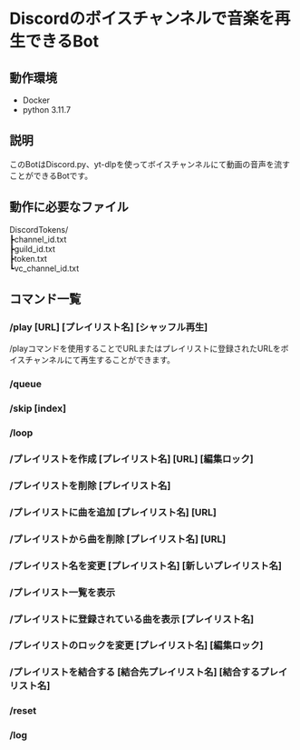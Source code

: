 # Discordのボイスチャンネルで音楽を再生できるBot

## 動作環境

* Docker
* python 3.11.7

## 説明

このBotはDiscord.py、yt-dlpを使ってボイスチャンネルにて動画の音声を流すことができるBotです。

## 動作に必要なファイル

DiscordTokens/  
┣channel_id.txt  
┣guild_id.txt  
┣token.txt  
┗vc_channel_id.txt  

## コマンド一覧

### /play [URL] [プレイリスト名] [シャッフル再生]

/playコマンドを使用することでURLまたはプレイリストに登録されたURLをボイスチャンネルにて再生することができます。

### /queue

### /skip [index]

### /loop

### /プレイリストを作成 [プレイリスト名] [URL] [編集ロック]

### /プレイリストを削除 [プレイリスト名]

### /プレイリストに曲を追加 [プレイリスト名] [URL]

### /プレイリストから曲を削除 [プレイリスト名] [URL]

### /プレイリスト名を変更 [プレイリスト名] [新しいプレイリスト名]

### /プレイリスト一覧を表示

### /プレイリストに登録されている曲を表示 [プレイリスト名]

### /プレイリストのロックを変更 [プレイリスト名] [編集ロック]

### /プレイリストを結合する [結合先プレイリスト名] [結合するプレイリスト名]

### /reset

### /log
